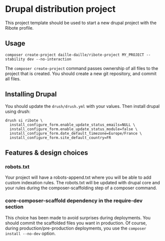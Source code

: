 # Drupal distribution project

This project template should be used to start a new drupal project with the Ribote profile. 

## Usage

```
composer create-project daille-daille/ribote-project MY_PROJECT --stability dev --no-interaction
```
The `composer create-project` command passes ownership of all files to the 
project that is created. You should create a new git repository, and commit 
all files.

## Installing Drupal

You should update the `drush/drush.yml` with your values.
Then install drupal using drush:
```shell
drush si ribote \
  install_configure_form.enable_update_status_emails=NULL \
  install_configure_form.enable_update_status_module=false \
  install_configure_form.date_default_timezone=Europe/France \
  install_configure_form.site_default_country=FR
```

## Features & design choices

### robots.txt

Your project will have a robots-append.txt where you will be able to add custom indexation rules.
The robots.txt will be updated with drupal core and your rules during the composer-scaffolding step of a composer command.

### core-composer-scaffold dependency in the require-dev section

This choice has been made to avoid surprises during deployments.
You should commit the scaffolded files you want in production.
Of course, during production/pre-production deployments, you use the `composer install --no-dev` option.
